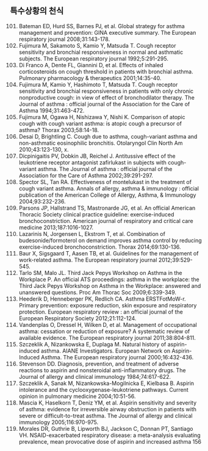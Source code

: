 ## 특수상황의 천식
101. Bateman ED, Hurd SS, Barnes PJ, et al. Global strategy for asthma management and prevention: GINA executive summary. The European respiratory journal 2008;31:143-178.
102. Fujimura M, Sakamoto S, Kamio Y, Matsuda T. Cough receptor sensitivity and bronchial responsiveness in normal and asthmatic subjects. The European respiratory journal 1992;5:291-295.
103. Di Franco A, Dente FL, Giannini D, et al. Effects of inhaled corticosteroids on cough threshold in patients with bronchial asthma. Pulmonary pharmacology & therapeutics 2001;14:35-40.
104. Fujimura M, Kamio Y, Hashimoto T, Matsuda T. Cough receptor sensitivity and bronchial responsiveness in patients with only chronic nonproductive cough: in view of effect of bronchodilator therapy. The Journal of asthma : official journal of the Association for the Care of Asthma 1994;31:463-472.
105. Fujimura M, Ogawa H, Nishizawa Y, Nishi K. Comparison of atopic cough with cough variant asthma: is atopic cough a precursor of asthma? Thorax 2003;58:14-18.
106. Desai D, Brightling C. Cough due to asthma, cough-variant asthma and non-asthmatic eosinophilic bronchitis. Otolaryngol Clin North Am 2010;43:123-130, x.
107. Dicpinigaitis PV, Dobkin JB, Reichel J. Antitussive effect of the leukotriene receptor antagonist zafirlukast in subjects with cough-variant asthma. The Journal of asthma : official journal of the Association for the Care of Asthma 2002;39:291-297.
108. Spector SL, Tan RA. Effectiveness of montelukast in the treatment of cough variant asthma. Annals of allergy, asthma & immunology : official publication of the American College of Allergy, Asthma, & Immunology 2004;93:232-236.
109. Parsons JP, Hallstrand TS, Mastronarde JG, et al. An official American Thoracic Society clinical practice guideline: exercise-induced bronchoconstriction. American journal of respiratory and critical care medicine 2013;187:1016-1027.
110. Lazarinis N, Jorgensen L, Ekstrom T, et al. Combination of budesonide/formoterol on demand improves asthma control by reducing exercise-induced bronchoconstriction. Thorax 2014;69:130-136.
111. Baur X, Sigsgaard T, Aasen TB, et al. Guidelines for the management of work-related asthma. The European respiratory journal 2012;39:529-545.
112. Tarlo SM, Malo JL. Third Jack Pepys Workshop on Asthma in the Workplace P. An official ATS proceedings: asthma in the workplace: the Third Jack Pepys Workshop on Asthma in the Workplace: answered and unanswered questions. Proc Am Thorac Soc 2009;6:339-349.
113. Heederik D, Henneberger PK, Redlich CA. Asthma ERSTFotMoW-r. Primary prevention: exposure reduction, skin exposure and respiratory protection. European respiratory review : an official journal of the European Respiratory Society 2012;21:112-124.
114. Vandenplas O, Dressel H, Wilken D, et al. Management of occupational asthma: cessation or reduction of exposure? A systematic review of available evidence. The European respiratory journal 2011;38:804-811.
115. Szczeklik A, Nizankowska E, Duplaga M. Natural history of aspirin-induced asthma. AIANE Investigators. European Network on Aspirin-Induced Asthma. The European respiratory journal 2000;16:432-436.
116. Stevenson DD. Diagnosis, prevention, and treatment of adverse reactions to aspirin and nonsteroidal anti-inflammatory drugs. The Journal of allergy and clinical immunology 1984;74:617-622.
117. Szczeklik A, Sanak M, Nizankowska-Mogilnicka E, Kielbasa B. Aspirin intolerance and the cyclooxygenase-leukotriene pathways. Current opinion in pulmonary medicine 2004;10:51-56.
118. Mascia K, Haselkorn T, Deniz YM, et al. Aspirin sensitivity and severity of asthma: evidence for irreversible airway obstruction in patients with severe or difficult-to-treat asthma. The Journal of allergy and clinical immunology 2005;116:970-975.
119. Morales DR, Guthrie B, Lipworth BJ, Jackson C, Donnan PT, Santiago VH. NSAID-exacerbated respiratory disease: a meta-analysis evaluating prevalence, mean provocative dose of aspirin and increased asthma
<PAGE>156